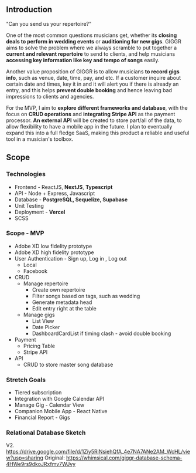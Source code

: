 ## Introduction

"Can you send us your repertoire?"

One of the most common questions musicians get, whether its **closing deals to perform in wedding events** or **auditioning for new gigs**. GIGGR aims to solve the problem where we always scramble to put together a **current and relevant repertoire** to send to clients, and help musicians **accessing key information like key and tempo of songs** easily.

Another value proposition of GIGGR is to allow musicians **to record gigs info**, such as venue, date, time, pay, and etc. If a customer inquire about certain date and times, key it in and it will alert you if there is already an entry, and this helps **prevent double booking** and hence leaving bad impressions to clients and agencies.

For the MVP, I aim to **explore different frameworks and database**, with the focus on **CRUD operations** and **integrating Stripe API** as the payment processor. **An external API** will be created to store part/all of the data, to allow flexibility to have a mobile app in the future. I plan to eventually expand this into a full fledge SaaS, making this product a reliable and useful tool in a musician's toolbox.

## Scope

### Technologies

- Frontend - ReactJS, **NextJS**, **Typescript**
- API - Node + Express, Javascript
- Database - **PostgreSQL, Sequelize, Supabase**
- Unit Testing
- Deployment - **Vercel**
- SCSS

### Scope - MVP

- Adobe XD low fidelity prototype
- Adobe XD high fidelity prototype
- User Authentication - Sign up, Log in , Log out
    - Local
    - Facebook
- CRUD
    - Manage repertoire
        - Create own repertoire
        - Filter songs based on tags, such as wedding
        - Generate metadata head
        - Edit entry right at the table
    - Manage gigs
        - List View
        - Date Picker
        - DashboardCardList if timing clash - avoid double booking
- Payment
    - Pricing Table
    - Stripe API
- API
    - CRUD to store master song database

### Stretch Goals

- Tiered subscription
- Integration with Google Calendar API
- Manage Gig - Calendar View
- Companion Mobile App - React Native
- Financial Report - Gigs

### Relational Database Sketch
V2. https://drive.google.com/file/d/1Ziy5RiNsiehQfA_4e7NA7ANe2AM_WcHL/view?usp=sharing
Original: https://whimsical.com/giggr-database-schema-4HWe9rs9dkoJRxfmv7WJvy
